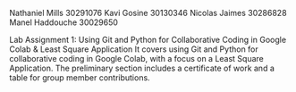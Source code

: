 Nathaniel Mills 30291076
Kavi Gosine     30130346
Nicolas Jaimes  30286828
Manel Haddouche 30029650

Lab Assignment 1: Using Git and Python for Collaborative Coding in Google Colab & Least Square Application
It covers using Git and Python for collaborative coding in Google Colab, with a focus on a Least Square Application. The preliminary section includes a certificate of work and a table for group member contributions.



